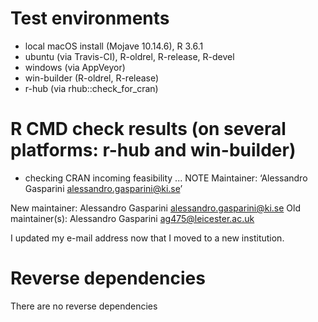 # Test environments
* local macOS install (Mojave 10.14.6), R 3.6.1
* ubuntu (via Travis-CI), R-oldrel, R-release, R-devel
* windows (via AppVeyor)
* win-builder (R-oldrel, R-release)
* r-hub (via rhub::check_for_cran)

# R CMD check results (on several platforms: r-hub and win-builder)
* checking CRAN incoming feasibility ... NOTE
Maintainer: ‘Alessandro Gasparini <alessandro.gasparini@ki.se>’

New maintainer:
  Alessandro Gasparini <alessandro.gasparini@ki.se>
Old maintainer(s):
  Alessandro Gasparini <ag475@leicester.ac.uk>
  
I updated my e-mail address now that I moved to a new institution.

# Reverse dependencies
There are no reverse dependencies
